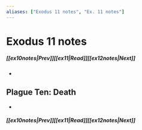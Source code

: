 ```yaml
---
aliases: ["Exodus 11 notes", "Ex. 11 notes"]
---
```

# Exodus 11 notes
##### <span class=arrow-left></span>[[ex10notes|Prev]]<span class=navigation-separator></span>[[ex11|Read]]<span class=navigation-separator></span>[[ex12notes|Next]]<span class=arrow-right></span>
- 
## Plague Ten: Death
- 
##### <span class=arrow-left></span>[[ex10notes|Prev]]<span class=navigation-separator></span>[[ex11|Read]]<span class=navigation-separator></span>[[ex12notes|Next]]<span class=arrow-right></span>